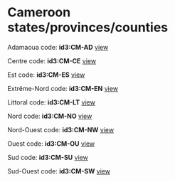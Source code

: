 # Cameroon states/provinces/counties
Adamaoua     code: **id3:CM-AD**     [view](../export/geojson/medium/id3/cm/ad.geojson)     


Centre     code: **id3:CM-CE**     [view](../export/geojson/medium/id3/cm/ce.geojson)     


Est     code: **id3:CM-ES**     [view](../export/geojson/medium/id3/cm/es.geojson)     


Extrême-Nord     code: **id3:CM-EN**     [view](../export/geojson/medium/id3/cm/en.geojson)     


Littoral     code: **id3:CM-LT**     [view](../export/geojson/medium/id3/cm/lt.geojson)     


Nord     code: **id3:CM-NO**     [view](../export/geojson/medium/id3/cm/no.geojson)     


Nord-Ouest     code: **id3:CM-NW**     [view](../export/geojson/medium/id3/cm/nw.geojson)     


Ouest     code: **id3:CM-OU**     [view](../export/geojson/medium/id3/cm/ou.geojson)     


Sud     code: **id3:CM-SU**     [view](../export/geojson/medium/id3/cm/su.geojson)     


Sud-Ouest     code: **id3:CM-SW**     [view](../export/geojson/medium/id3/cm/sw.geojson)     

